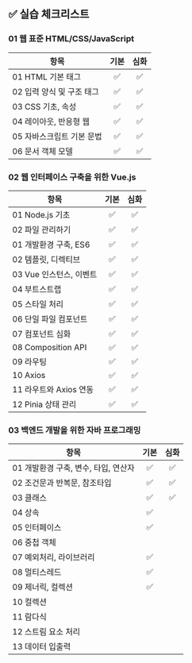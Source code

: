 ## ✅ 실습 체크리스트

### 01 웹 표준 HTML/CSS/JavaScript

| 항목                      | 기본 | 심화 |
| ------------------------- | :--: | :--: |
| 01 HTML 기본 태그         |  ✅  |  ✅  |
| 02 입력 양식 및 구조 태그 |  ✅  |  ✅  |
| 03 CSS 기초, 속성         |  ✅  |  ✅  |
| 04 레이아웃, 반응형 웹    |  ✅  |  ✅  |
| 05 자바스크립트 기본 문법 |  ✅  |  ✅  |
| 06 문서 객체 모델         |  ✅  |  ✅  |

### 02 웹 인터페이스 구축을 위한 Vue.js

| 항목                    | 기본 | 심화 |
| ----------------------- | :--: | :--: |
| 01 Node.js 기초         |  ✅  |  ✅  |
| 02 파일 관리하기        |  ✅  |  ✅  |
| 01 개발환경 구축, ES6   |  ✅  |  ✅  |
| 02 템플릿, 디렉티브     |  ✅  |  ✅  |
| 03 Vue 인스턴스, 이벤트 |  ✅  |  ✅  |
| 04 부트스트랩           |  ✅  |  ✅  |
| 05 스타일 처리          |  ✅  |  ✅  |
| 06 단일 파일 컴포넌트   |  ✅  |  ✅  |
| 07 컴포넌트 심화        |  ✅  |  ✅  |
| 08 Composition API      |  ✅  |  ✅  |
| 09 라우팅               |  ✅  |  ✅  |
| 10 Axios                |  ✅  |  ✅  |
| 11 라우트와 Axios 연동  |  ✅  |  ✅  |
| 12 Pinia 상태 관리      |  ✅  |  ✅  |

### 03 백엔드 개발을 위한 자바 프로그래밍

| 항목                                 | 기본 | 심화 |
| ------------------------------------ | :--: | :--: |
| 01 개발환경 구축, 변수, 타입, 연산자 |  ✅  |  ✅  |
| 02 조건문과 반복문, 참조타입         |  ✅  |  ✅  |
| 03 클래스                            |  ✅  |  ✅  |
| 04 상속                              |  ✅  |      |
| 05 인터페이스                        |  ✅  |      |
| 06 중첩 객체                         |      |      |
| 07 예외처리, 라이브러리              |  ✅  |      |
| 08 멀티스레드                        |  ✅  |      |
| 09 제너릭, 컬렉션                    |  ✅  |      |
| 10 컬렉션                            |      |      |
| 11 람다식                            |      |      |
| 12 스트림 요소 처리                  |      |      |
| 13 데이터 입출력                     |      |      |

